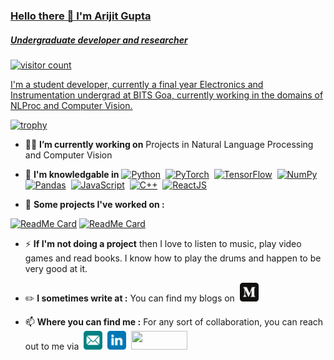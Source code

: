 
<a href="#">
<!--<img align="right" src="https://github-readme-stats.vercel.app/api?username=arijitgupta42&show_icons=true alt="tuvovan"&title_color=ffff00&icon_color=ffff00 />
<!--<img align ="right" src ="https://data.typeracer.com/misc/badge?user=arijitgupta42"/>-->
<!--</a>-->                                                                                                                       
                                                                                                                       

### Hello there 👋 I'm Arijit Gupta
##### Undergraduate developer and researcher

<!--![Hits](https://hitcounter.pythonanywhere.com/count/tag.svg?url=https%3A%2F%2Fgithub.com%2Farijitgupta42%2Farijitgupta42%2Fblob%2Fmaster%2FREADME.md) -->

![visitor count](https://arijitgupta42-visitor-badge.glitch.me/badge?page_id=arijitgupta42/arijigupta42)

I'm a student developer, currently a final year Electronics and Instrumentation undergrad at BITS Goa, currently working in the domains of NLProc and Computer Vision.
  
[![trophy](https://github-profile-trophy.vercel.app/?username=arijitgupta42&theme=dracula&row=1)](https://github.com/ryo-ma/github-profile-trophy)

- 👨‍💻 **I’m currently working on** Projects in Natural Language Processing and Computer Vision

- 💬 **I'm knowledgable in** [<img title="Python" src="https://img.shields.io/badge/-Python-333?style=flat-square&logo=Python&logoColor=fff">](https://github.com/arijitgupta42/)
&nbsp;[<img title="PyTorch" src="https://img.shields.io/badge/-PyTorch-e34f26?style=flat-square&logo=PyTorch&logoColor=fff">](https://github.com/arijitgupta42/)
&nbsp;[<img title="TensorFlow" src="https://img.shields.io/badge/-TensorFlow-e5cd1c?style=flat-square&logo=TensorFlow&logoColor=fff">](https://github.com/arijitgupta42/)
&nbsp;[<img title="NumPy" src="https://img.shields.io/badge/-NumPy-8f36bf?style=flat-square&logo=NumPy&logoColor=fff">](https://github.com/arijitgupta42/)
[<img title="Pandas" src="https://img.shields.io/badge/-Pandas-cc8843?style=flat-square&logo=Pandas&logoColor=fff">](https://github.com/arijitgupta42/)
&nbsp;[<img title="JavaScript" src="https://img.shields.io/badge/-JavaScript-251fe0?style=flat-square&logo=JavaScript&logoColor=fff">](https://github.com/arijitgupta42/)
&nbsp;[<img title="C++" src="https://img.shields.io/badge/-C/C++-1bb596?style=flat-square&logo=C&logoColor=fff">](https://github.com/arijitgupta42/)
&nbsp;[<img title="ReactJS" src="https://img.shields.io/badge/ReactJS-23b51b?style=flat-square&logo=React&logoColor=fff">](https://github.com/arijitgupta42/)


- 🔭 **Some projects I've worked on :** 

[![ReadMe Card](https://github-readme-stats.vercel.app/api/pin/?username=arijitgupta42&repo=Rasoee&theme=dracula)](https://github.com/arijitgupta42/Rasoee)
[![ReadMe Card](https://github-readme-stats.vercel.app/api/pin/?username=arijitgupta42&repo=ChainVoter&theme=dracula)](https://github.com/arijitgupta42/ChainVoter)

- ⚡ **If I'm not doing a project** then I love to listen to music, play video games and read books. I know how to play the drums and happen to be very good at it.

- ✏️ **I sometimes write at :** You can find my blogs on &nbsp;[<img src="https://github.com/edent/SuperTinyIcons/blob/master/images/svg/medium.svg" width="30" height="30">](https://medium.com/@arijitgupta42)

- 📫 **Where you can find me :** For any sort of collaboration, you can reach out to me via &nbsp;[<img src="https://github.com/edent/SuperTinyIcons/blob/master/images/svg/email.svg" width="30" height="30">](mailto:arijitgupta2000@gail.com)&nbsp;&nbsp;[<img src="https://github.com/edent/SuperTinyIcons/blob/master/images/svg/linkedin.svg" width="30" height="30">](https://www.linkedin.com/in/arijitgupta42/)&nbsp;&nbsp;[<img src="https://www.kaggle.com/static/images/site-logo.png" width="90" height="30">](https://www.kaggle.com/synysterjeet)

<!-- The rights to all the logos used in this belong to their original owners -->
